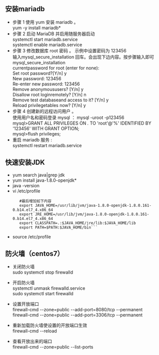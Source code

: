 ## 安装mariadb
* 步骤 1 使用 yum 安装 mariadb 。<br/>
yum -y install mariadb*
* 步骤 2 启动 MariaDB 并启用随服务器启动<br/>
systemctl start mariadb.service<br/>
systemctl enable mariadb.service
* 步骤 3 修改数据库 root 密码 。
示例中设置密码为 123456<br/>
输入mysql_secure_installation 回车。会出现下边内容。按步骤输入即可<br/>
mysql_secure_installation <Enter> <br/>
currentpassword for root (enter for none):<Enter> <br/>
Set root password?[Y/n] y <br/>
New password: 123456 <br/>
Re-enter new password: 123456 <br/>
Remove anonymoususers? [Y/n] y <br/>
Disallow root loginremotely? [Y/n] n <br/>
Remove test databaseand access to it? [Y/n] y <br/>
Reload privilegetables now? [Y/n] y<br/>
* 步骤 4 创建新的远程访问用户 。<br/>
使用用户名和密码登录 mysql ： mysql -uroot -p123456 <br/>
mysql>GRANT ALL PRIVILEGES ON *.* TO 'root'@'%' IDENTIFIED BY '123456' WITH GRANT OPTION;<br/> 
mysql>flush privileges; <br/>
* 重启 mariadb 服务 :<br/> 
systemctl restart mariadb.service

## 快速安装JDK
* yum search java|grep jdk
* yum install java-1.8.0-openjdk*
* java -version
* vi /etc/profile
    ```
       #最后增加如下内容
       export JAVA_HOME=/usr/lib/jvm/java-1.8.0-openjdk-1.8.0.161-0.b14.el7_4.x86_64
       export JRE_HOME=/usr/lib/jvm/java-1.8.0-openjdk-1.8.0.161-0.b14.el7_4.x86_64
       export CLASSPATH=.:$JAVA_HOME/jre/lib:$JAVA_HOME/lib
       export PATH=$PATH:$JAVA_HOME/bin```
 * source /etc/profile
 
 ## 防火墙（centos7）
* 关闭防火墙<br/> 
 sudo systemctl stop firewalld
 
* 开启防火墙<br/> 
 systemctl unmask firewalld.service<br/> 
 sudo systemctl start firewalld
 
* 设置开放端口<br/> 
 firewall-cmd --zone=public --add-port=8080/tcp --permanent <br/> 
 firewall-cmd --zone=public --add-port=3306/tcp --permanent 
 
 * 重新加载防火墙使设置的开放端口生效<br/> 
 firewall-cmd --reload
 
 * 查看开放出来的端口<br/> 
 firewall-cmd --zone=public --list-ports